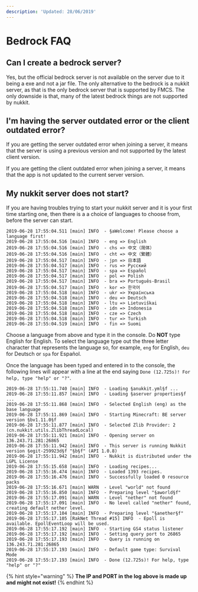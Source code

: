 ```yaml
---
description: 'Updated: 28/06/2019'
---
```


# Bedrock FAQ

## Can I create a bedrock server?

Yes, but the official bedrock server is not available on the server due to it being a exe and not a jar file. The only alternative to the bedrock is a nukkit server, as that is the only bedrock server that is supported by FMCS. The only downside is that, many of the latest bedrock things are not supported by nukkit.

## I'm having the server outdated error or the client outdated error?

If you are getting the server outdated error when joining a server, it means that the server is using a previous version and not supported by the latest client version.

If you are getting the client outdated error when joining a server, it means that the app is not updated to the current server version.

## My nukkit server does not start?

If you are having troubles trying to start your nukkit server and it is your first time starting one, then there is a a choice of languages to choose from, before the server can start.

```text
2019-06-28 17:55:04.511 [main] INFO  - §aWelcome! Please choose a language first!
2019-06-28 17:55:04.516 [main] INFO  - eng => English
2019-06-28 17:55:04.516 [main] INFO  - chs => 中文（简体）
2019-06-28 17:55:04.516 [main] INFO  - cht => 中文（繁體）
2019-06-28 17:55:04.517 [main] INFO  - jpn => 日本語
2019-06-28 17:55:04.517 [main] INFO  - rus => Pyccĸий
2019-06-28 17:55:04.517 [main] INFO  - spa => Español
2019-06-28 17:55:04.517 [main] INFO  - pol => Polish
2019-06-28 17:55:04.517 [main] INFO  - bra => Português-Brasil
2019-06-28 17:55:04.517 [main] INFO  - kor => 한국어
2019-06-28 17:55:04.518 [main] INFO  - ukr => Українська
2019-06-28 17:55:04.518 [main] INFO  - deu => Deutsch
2019-06-28 17:55:04.518 [main] INFO  - ltu => Lietuviškai
2019-06-28 17:55:04.518 [main] INFO  - idn => Indonesia
2019-06-28 17:55:04.518 [main] INFO  - cze => Czech
2019-06-28 17:55:04.518 [main] INFO  - tur => Turkish
2019-06-28 17:55:04.519 [main] INFO  - fin => Suomi
```

Choose a language from above and type it in the console. Do **NOT** type English for English. To select the language type out the three letter character that represents the language so, for example, `eng` for English, `deu` for Deutsch or `spa` for Español.

Once the language has been typed and entered in to the console, the following lines will appear with a line at the end saying `Done (12.725s)! For help, type "help" or "?"`.

```text
2019-06-28 17:55:11.740 [main] INFO  - Loading §anukkit.yml§f ...
2019-06-28 17:55:11.857 [main] INFO  - Loading §aserver properties§f ...
2019-06-28 17:55:11.868 [main] INFO  - Selected English (eng) as the base language
2019-06-28 17:55:11.869 [main] INFO  - Starting Minecraft: BE server version §bv1.11.0§f
2019-06-28 17:55:11.877 [main] INFO  - Selected Zlib Provider: 2 (cn.nukkit.utils.ZlibThreadLocal)
2019-06-28 17:55:11.921 [main] INFO  - Opening server on 136.243.71.281:26865
2019-06-28 17:55:11.942 [main] INFO  - This server is running Nukkit version §egit-259923d§f "§b§f" (API 1.0.8)
2019-06-28 17:55:11.942 [main] INFO  - Nukkit is distributed under the LGPL License
2019-06-28 17:55:15.658 [main] INFO  - Loading recipes...
2019-06-28 17:55:16.474 [main] INFO  - Loaded 1393 recipes.
2019-06-28 17:55:16.476 [main] INFO  - Successfully loaded 0 resource packs
2019-06-28 17:55:16.671 [main] WARN  - Level "world" not found
2019-06-28 17:55:16.850 [main] INFO  - Preparing level "§aworld§f"
2019-06-28 17:55:17.091 [main] WARN  - Level "nether" not found
2019-06-28 17:55:17.091 [main] INFO  - No level called "nether" found, creating default nether level.
2019-06-28 17:55:17.104 [main] INFO  - Preparing level "§anether§f"
2019-06-28 17:55:17.105 [RakNet Thread #15] INFO  - Epoll is available. EpollEventLoop will be used.
2019-06-28 17:55:17.192 [main] INFO  - Starting GS4 status listener
2019-06-28 17:55:17.192 [main] INFO  - Setting query port to 26865
2019-06-28 17:55:17.193 [main] INFO  - Query is running on 136.243.71.281:26865
2019-06-28 17:55:17.193 [main] INFO  - Default game type: Survival Mode
2019-06-28 17:55:17.193 [main] INFO  - Done (12.725s)! For help, type "help" or "?"
```

{% hint style="warning" %}
**The IP and PORT in the log above is made up and might not exist!**
{% endhint %}

